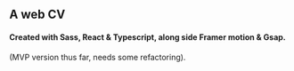## A web CV

#### Created with Sass, React & Typescript, along side Framer motion & Gsap.
(MVP version thus far, needs some refactoring).
